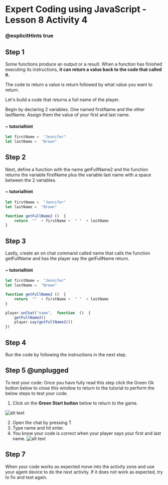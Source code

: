 # Expert Coding using JavaScript - Lesson 8 Activity 4
### @explicitHints true

## Step 1

Some functions produce an output or a result. When a function has finished executing its instructions, **it can return a value back to the code that called it.**

The code to return a value is return followed by what value you want to return. 

Let's build a code that returns a full name of the player. 

Begin by declaring 2 variables.  One named firstName and the other lastName.  Assign them the value of your first and last name. 

#### ~ tutorialhint

```javascript
let firstName =  "Jennifer"
let lastName =  "Brown"

```

## Step 2

Next, define a function with the name getFullName2 and the function returns the variable firstName plus the variable last name with a space between the 2 variables. 

#### ~ tutorialhint

```javascript
let firstName =  "Jennifer"
let lastName =  "Brown"

function getFullName2 ()  {
	return  ""  + firstName +  " "  + lastName
}

```

## Step 3

Lastly,  create an on chat command called name that calls the function getFullName and has the player say the getFullName return. 

#### ~ tutorialhint

```javascript
let firstName =  "Jennifer"
let lastName =  "Brown"

function getFullName2 ()  {
	return  ""  + firstName +  " "  + lastName
}

player.onChat("name",  function  ()  {
	getFullName2()
	player.say(getFullName2())
})

```

## Step 4

Run the code by following the instructions in the next step.


## Step 5 @unplugged
To test your code:
Once you have fully read this step click the Green Ok button below to close this window to return to the tutorial to perform the below steps to test your code.

1. Click on the **Green Start button** below to return to the game.

  

![alt text](https://expertjs.codingcredentials.com/Lesson1/1.1/1.JPG?raw=true  "Start")

2. Open the chat by pressing T. 
3. Type name and hit enter. 
4. You know your code is correct when your player says your first and last name. 
![alt text](https://expertjs.codingcredentials.com/Lesson7/7.2/7.2.png?raw=true  "code")

## Step 7

When your code works as expected move into the activity zone and use your agent device to do the next activity.
If it does not work as expected, try to fix and test again.